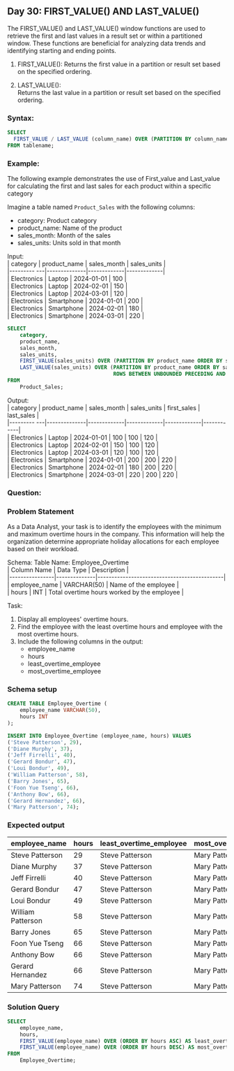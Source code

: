 ## Day 30: FIRST_VALUE() AND LAST_VALUE()

The FIRST_VALUE() and LAST_VALUE() window functions are used to retrieve the first and last values in a result set or within a partitioned window. These functions are beneficial for analyzing data trends and identifying starting and ending points.

1. FIRST_VALUE():
Returns the first value in a partition or result set based on the specified ordering.

2. LAST_VALUE():  
Returns the last value in a partition or result set based on the specified ordering.

### Syntax:

```sql
SELECT
  FIRST_VALUE / LAST_VALUE (column_name) OVER (PARTITION BY column_name ORDER BY column_name ASC/DESC)
FROM tablename;
```

### Example:

The following example demonstrates the use of First_value and Last_value 
for calculating the first and last sales for each product within a specific category

Imagine a table named `Product_Sales` with the following columns:  

- category: Product category  
- product_name: Name of the product  
- sales_month: Month of the sales  
- sales_units: Units sold in that month  

Input:  
| category    | product_name | sales_month | sales_units |  
|--------- ---|--------------|-------------|-------------|  
| Electronics | Laptop       | 2024-01-01  | 100         |  
| Electronics | Laptop       | 2024-02-01  | 150         |  
| Electronics | Laptop       | 2024-03-01  | 120         |  
| Electronics | Smartphone   | 2024-01-01  | 200         |  
| Electronics | Smartphone   | 2024-02-01  | 180         |  
| Electronics | Smartphone   | 2024-03-01  | 220         |  

```sql
SELECT  
    category,  
    product_name,  
    sales_month,  
    sales_units,  
    FIRST_VALUE(sales_units) OVER (PARTITION BY product_name ORDER BY sales_month) AS first_sales,  
    LAST_VALUE(sales_units) OVER (PARTITION BY product_name ORDER BY sales_month  
                                  ROWS BETWEEN UNBOUNDED PRECEDING AND UNBOUNDED FOLLOWING) AS last_sales  
FROM  
    Product_Sales;  
```

Output:  
| category    | product_name | sales_month | sales_units | first_sales | last_sales |  
|--------- ---|--------------|-------------|-------------|-------------|------------|  
| Electronics | Laptop       | 2024-01-01  | 100         | 100         | 120        |  
| Electronics | Laptop       | 2024-02-01  | 150         | 100         | 120        |  
| Electronics | Laptop       | 2024-03-01  | 120         | 100         | 120        |  
| Electronics | Smartphone   | 2024-01-01  | 200         | 200         | 220        |  
| Electronics | Smartphone   | 2024-02-01  | 180         | 200         | 220        |  
| Electronics | Smartphone   | 2024-03-01  | 220         | 200         | 220        |  
   
### Question:

### Problem Statement

As a Data Analyst, your task is to identify the employees with the minimum and maximum overtime hours in the company.
This information will help the organization determine appropriate holiday allocations for each employee based on their workload.

Schema:
Table Name: Employee_Overtime  
| Column Name    | Data Type    | Description                                 |  
|----------------|--------------|---------------------------------------------|  
| employee_name  | VARCHAR(50)  | Name of the employee                        |  
| hours          | INT          | Total overtime hours worked by the employee |  

Task:

1. Display all employees' overtime hours.  
2. Find the employee with the least overtime hours and employee with the most overtime hours.  
3. Include the following columns in the output:  
   - employee_name  
   - hours
   - least_overtime_employee  
   - most_overtime_employee
  
### Schema setup

```sql
CREATE TABLE Employee_Overtime (
    employee_name VARCHAR(50),
    hours INT
);

INSERT INTO Employee_Overtime (employee_name, hours) VALUES
('Steve Patterson', 29),
('Diane Murphy', 37),
('Jeff Firrelli', 40),
('Gerard Bondur', 47),
('Loui Bondur', 49),
('William Patterson', 58),
('Barry Jones', 65),
('Foon Yue Tseng', 66),
('Anthony Bow', 66),
('Gerard Hernandez', 66),
('Mary Patterson', 74);
```

### Expected output

| employee_name       | hours | least_overtime_employee | most_overtime_employee |  
|---------------------|-------|-------------------------|------------------------|  
| Steve Patterson     | 29    | Steve Patterson         | Mary Patterson         |  
| Diane Murphy        | 37    | Steve Patterson         | Mary Patterson         |  
| Jeff Firrelli       | 40    | Steve Patterson         | Mary Patterson         |  
| Gerard Bondur       | 47    | Steve Patterson         | Mary Patterson         |  
| Loui Bondur         | 49    | Steve Patterson         | Mary Patterson         |  
| William Patterson   | 58    | Steve Patterson         | Mary Patterson         |  
| Barry Jones         | 65    | Steve Patterson         | Mary Patterson         |  
| Foon Yue Tseng      | 66    | Steve Patterson         | Mary Patterson         |  
| Anthony Bow         | 66    | Steve Patterson         | Mary Patterson         |  
| Gerard Hernandez    | 66    | Steve Patterson         | Mary Patterson         |  
| Mary Patterson      | 74    | Steve Patterson         | Mary Patterson         |  

### Solution Query

```sql
SELECT
    employee_name,
    hours,
    FIRST_VALUE(employee_name) OVER (ORDER BY hours ASC) AS least_overtime_employee,
    FIRST_VALUE(employee_name) OVER (ORDER BY hours DESC) AS most_overtime_employee
FROM
    Employee_Overtime;
```
